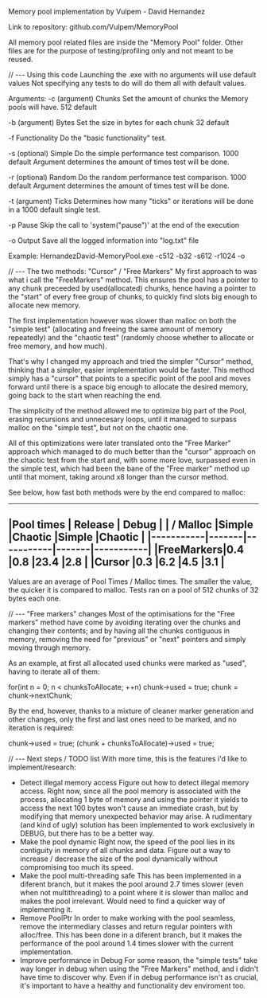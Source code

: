 Memory pool implementation
by Vulpem - David Hernandez

Link to repository:
github.com/Vulpem/MemoryPool

All memory pool related files are inside the "Memory Pool" folder.
Other files are for the purpose of testing/profiling only and not meant to be reused.



// --- Using this code
Launching the .exe with no arguments will use default values
Not specifying any tests to do will do them all with default values.

Arguments:
-c	(argument)	Chunks	Set the amount of chunks the Memory pools will have.
	512 default

-b 	(argument)	Bytes	Set the size in bytes for each chunk
	32 default

-f 				Functionality	Do the "basic functionality" test.

-s  (optional) 	Simple	Do the simple performance test comparison.
	1000 default			Argument determines the amount of times test will be done.

-r 	(optional)	Random 	Do the random performance test comparison.
	1000 default			Argument determines the amount of times test will be done.

-t	(argument)	Ticks	Determines how many "ticks" or iterations will be done in a
	1000 default			single test.

-p 				Pause	Skip the call to 'system("pause")' at the end of the execution

-o 				Output	Save all the logged information into "log.txt" file

Example:
HernandezDavid-MemoryPool.exe -c512 -b32 -s612 -r1024 -o




// --- The two methods: "Cursor" / "Free Markers"
My first approach to was what i call the "FreeMarkers" method. This ensures
the pool has a pointer to any chunk preceeded by  used(allocated) chunks,
hence having a pointer to the "start" of every free group of chunks, to
quickly find slots big enough to allocate new memory.

The first implementation however was slower than malloc on both the
"simple test" (allocating and freeing the same amount of memory repeatedly)
and the "chaotic test" (randomly choose whether to allocate or free memory,
and how much).

That's why I changed my approach and  tried the simpler "Cursor" method,
thinking that a simpler, easier implementation would be faster.
This method simply has a "cursor" that points to a specific point of the pool
and moves forward until there is a space big enough to allocate the desired memory,
going back to the start when reaching the end.

The simplicity of the method allowed me to optimize big part of the Pool, erasing
recursions and unnecesary loops, until it managed to surpass malloc on the
"simple test", but not on the chaotic one.

All of this optimizations were later translated onto the "Free Marker" approach which
managed to do much better than the "cursor" approach on the chaotic test from the start
and, with some more love, surpassed even in the simple test, which had been the bane
of the "Free marker" method up until that moment, taking around x8 longer than the 
cursor method.

See below, how fast both methods were by the end compared to malloc:
_____________________________________________________
|Pool times	|	Release			|	Debug			|
| / Malloc	|Simple	|Chaotic	|Simple	|Chaotic	|
|-----------|-------|-----------|-------|-----------|
|FreeMarkers|0.4	|0.8		|23.4	|2.8		|
|Cursor		|0.3	|6.2		|4.5	|3.1		|
-----------------------------------------------------
Values are an average of Pool Times / Malloc times.
The smaller the value, the quicker it is compared to malloc.
Tests ran on a pool of 512 chunks of 32 bytes each one.



// --- "Free markers" changes
Most of the optimisations for the "Free markers" method have come by avoiding iterating over
the chunks and changing their contents; and by having all the chunks contiguous in memory,
removing the need for "previous" or "next" pointers and simply moving through memory.

As an example, at first all allocated used chunks were marked as "used", having to
iterate all of them:

for(int n = 0; n < chunksToAllocate; ++n)
	chunk->used = true;
	chunk = chunk->nextChunk;
	
By the end, however, thanks to a mixture of cleaner marker generation and other changes,
only the first and last ones need to be marked, and no iteration is required:

chunk->used = true;
(chunk + chunksToAllocate)->used = true;



// --- Next steps / TODO list
With more time, this is the features i'd like to implement/research:
- Detect illegal memory access
	Figure out how to detect illegal memory access. Right now, since all the pool memory 
	is associated with the process, allocating 1 byte of memory and using the pointer it
	yields to access the next 100 bytes won't cause an immediate crash, but by modifying
	that memory unexpected behavior may arise. A rudimentary (and kind of ugly) solution
	has been implemented to work exclusively in DEBUG, but there has to be a better way.
- Make the pool dynamic
	Right now, the speed of the pool lies in its contiguity in memory of all chunks
	and data. Figure out a way to increase / decrease the size of the pool dynamically
	without compromising too much its speed.
- Make the pool multi-threading safe
	This has been implemented in a diferent branch, but it makes the pool around 2.7 times
	slower (even when not multithreading) to a point where it is slower than malloc and
	makes the pool irrelevant. Would need to find a quicker way of implementing it.
- Remove PoolPtr
	In order to make working with the pool seamless, remove the intermediary classes and
	return regular pointers with alloc/free. This has been done in a diferent branch,
	but it makes the performance of the pool around 1.4 times slower with the current
	implementation.
- Improve performance in Debug
	For some reason, the "simple tests" take way longer in debug when using the 
	"Free Markers" method, and i didn't have time to discover why. Even if in
	debug performance isn't as crucial, it's important to have a healthy and functionality
	dev enviroment too.
